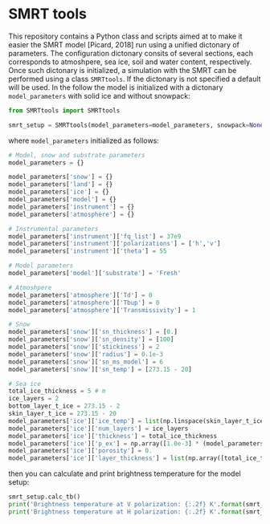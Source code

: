 # SMRT tools

This repository contains a Python class and scripts aimed at to make it easier the SMRT model [Picard, 2018] run using a unified dictonary of parameters.
The configuration dictonary consits of several sections, each corresponds to atmoshpere, sea ice, soil and water content, respectively.
Once such dictonary is initialized, a simulation with the SMRT can be performed using a class ```SMRTtools```.
If the dictonary is not specified a default will be used. In the follow the model is initialized with a dictonary ``model_parameters`` with solid ice and without snowpack:

```python
from SMRTtools import SMRTtools

smrt_setup = SMRTtools(model_parameters=model_parameters, snowpack=None)
```

where ```model_parameters``` initialized as follows:

```python
# Model, snow and substrate parameters
model_parameters = {}

model_parameters['snow'] = {}
model_parameters['land'] = {}
model_parameters['ice'] = {}
model_parameters['model'] = {}
model_parameters['instrument'] = {}
model_parameters['atmosphere'] = {}

# Instrumental parameters
model_parameters['instrument']['fq_list'] = 37e9
model_parameters['instrument']['polarizations'] = ['h','v']
model_parameters['instrument']['theta'] = 55

# Model parameters          
model_parameters['model']['substrate'] = 'Fresh'

# Atmoshpere
model_parameters['atmosphere']['Td'] = 0
model_parameters['atmosphere']['Tbup'] = 0
model_parameters['atmosphere']['Transmissivity'] = 1

# Snow
model_parameters['snow']['sn_thickness'] = [0.]
model_parameters['snow']['sn_density'] = [100]
model_parameters['snow']['stickiness'] = 2
model_parameters['snow']['radius'] = 0.1e-3
model_parameters['snow']['sn_ms_model'] = 6
model_parameters['snow']['sn_temp'] = [273.15 - 20]

# Sea ice
total_ice_thickness = 5 # m
ice_layers = 2
bottom_layer_t_ice = 273.15 - 2
skin_layer_t_ice = 273.15 - 20
model_parameters['ice']['ice_temp'] = list(np.linspace(skin_layer_t_ice, bottom_layer_t_ice, ice_layers))
model_parameters['ice']['num_layers'] = ice_layers
model_parameters['ice']['thickness'] = total_ice_thickness
model_parameters['ice']['p_ex'] = np.array([1.0e-3] * (model_parameters['ice']['num_layers']))
model_parameters['ice']['porosity'] = 0.
model_parameters['ice']['layer_thickness'] = list(np.array([total_ice_thickness / ice_layers] * ice_layers))

```

then you can calculate and print brightness temperature for the model setup:

``` python
smrt_setup.calc_tb()
print('Brightness temperature at V polarization: {:.2f} K'.format(smrt_setup.tb.TbV()))
print('Brightness temperature at H polarization: {:.2f} K'.format(smrt_setup.tb.TbH()))
```


  